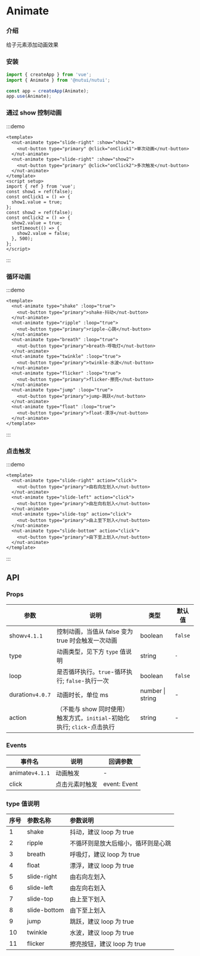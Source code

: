 # Animate

### 介绍

给子元素添加动画效果

### 安装

```js
import { createApp } from 'vue';
import { Animate } from '@nutui/nutui';

const app = createApp(Animate);
app.use(Animate);
```

### 通过 show 控制动画

:::demo

```vue
<template>
  <nut-animate type="slide-right" :show="show1">
    <nut-button type="primary" @click="onClick1">单次动画</nut-button>
  </nut-animate>
  <nut-animate type="slide-right" :show="show2">
    <nut-button type="primary" @click="onClick2">多次触发</nut-button>
  </nut-animate>
</template>
<script setup>
import { ref } from 'vue';
const show1 = ref(false);
const onClick1 = () => {
  show1.value = true;
};
const show2 = ref(false);
const onClick2 = () => {
  show2.value = true;
  setTimeout(() => {
    show2.value = false;
  }, 500);
};
</script>
```

:::

### 循环动画

:::demo

```vue
<template>
  <nut-animate type="shake" :loop="true">
    <nut-button type="primary">shake-抖动</nut-button>
  </nut-animate>
  <nut-animate type="ripple" :loop="true">
    <nut-button type="primary">ripple-心跳</nut-button>
  </nut-animate>
  <nut-animate type="breath" :loop="true">
    <nut-button type="primary">breath-呼吸灯</nut-button>
  </nut-animate>
  <nut-animate type="twinkle" :loop="true">
    <nut-button type="primary">twinkle-水波</nut-button>
  </nut-animate>
  <nut-animate type="flicker" :loop="true">
    <nut-button type="primary">flicker-擦亮</nut-button>
  </nut-animate>
  <nut-animate type="jump" :loop="true">
    <nut-button type="primary">jump-跳跃</nut-button>
  </nut-animate>
  <nut-animate type="float" :loop="true">
    <nut-button type="primary">float-漂浮</nut-button>
  </nut-animate>
</template>
```

:::

### 点击触发

:::demo

```vue
<template>
  <nut-animate type="slide-right" action="click">
    <nut-button type="primary">由右向左划入</nut-button>
  </nut-animate>
  <nut-animate type="slide-left" action="click">
    <nut-button type="primary">由左向右划入</nut-button>
  </nut-animate>
  <nut-animate type="slide-top" action="click">
    <nut-button type="primary">由上至下划入</nut-button>
  </nut-animate>
  <nut-animate type="slide-bottom" action="click">
    <nut-button type="primary">由下至上划入</nut-button>
  </nut-animate>
</template>
```

:::

## API

### Props

| 参数             | 说明                                                                     | 类型             | 默认值  |
| ---------------- | ------------------------------------------------------------------------ | ---------------- | ------- |
| show`v4.1.1`     | 控制动画，当值从 false 变为 true 时会触发一次动画                        | boolean          | `false` |
| type             | 动画类型，见下方 `type` 值说明                                           | string           | `-`     |
| loop             | 是否循环执行。`true`-循环执行; `false`-执行一次                          | boolean          | `false` |
| duration`v4.0.7` | 动画时长，单位 ms                                                        | number \| string | -       |
| action           | （不能与 show 同时使用）触发方式，`initial`-初始化执行; `click`-点击执行 | string           | -       |

### Events

| 事件名          | 说明           | 回调参数     |
| --------------- | -------------- | ------------ |
| animate`v4.1.1` | 动画触发       | -            |
| click           | 点击元素时触发 | event: Event |

### type 值说明

| 序号 | 参数名称     | 参数说明                           |
| :--- | :----------- | :--------------------------------- |
| 1    | shake        | 抖动，建议 loop 为 true            |
| 2    | ripple       | 不循环则是放大后缩小，循环则是心跳 |
| 3    | breath       | 呼吸灯，建议 loop 为 true          |
| 4    | float        | 漂浮，建议 loop 为 true            |
| 5    | slide-right  | 由右向左划入                       |
| 6    | slide-left   | 由左向右划入                       |
| 7    | slide-top    | 由上至下划入                       |
| 8    | slide-bottom | 由下至上划入                       |
| 9    | jump         | 跳跃，建议 loop 为 true            |
| 10   | twinkle      | 水波，建议 loop 为 true            |
| 11   | flicker      | 擦亮按钮，建议 loop 为 true        |
